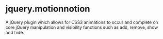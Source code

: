 jquery.motionnotion
===================

A jQuery plugin which allows for CSS3 animations to occur and complete on core jQuery manipulation and visibility functions such as add, remove, show and hide.
